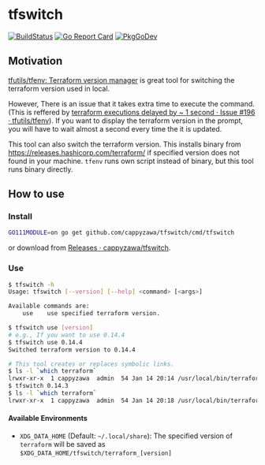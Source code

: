# tfswitch

[![BuildStatus](https://github.com/cappyzawa/tfswitch/workflows/CI/badge.svg)](https://github.com/cappyzawa/tfswitch/actions?query=workflow%3ACI)
[![Go Report Card](https://goreportcard.com/badge/github.com/cappyzawa/tfswitch)](https://goreportcard.com/report/github.com/cappyzawa/tfswitch)
[![PkgGoDev](https://pkg.go.dev/badge/github.com/cappyzawa/tfswitch)](https://pkg.go.dev/github.com/cappyzawa/tfswitch)

## Motivation

[tfutils/tfenv: Terraform version manager](https://github.com/tfutils/tfenv) is great tool for switching the terraform version used in local.

However, There is an issue that it takes extra time to execute the command. (This is reffered by [terraform executions delayed by ~ 1 second · Issue \#196 · tfutils/tfenv](https://github.com/tfutils/tfenv/issues/196)). If you want to display the terraform version in the prompt, you will have to wait almost a second every time the it is updated.

This tool can also switch the terraform version. This installs binary from https://releases.hashicorp.com/terraform/ if specified version does not found in your machine. 
`tfenv` runs own script instead of binary, but this tool runs binary directly.

## How to use

### Install

```bash
GO111MODULE=on go get github.com/cappyzawa/tfswitch/cmd/tfswitch
```

or download from [Releases · cappyzawa/tfswitch](https://github.com/cappyzawa/tfswitch/releases).

### Use
```bash
$ tfswitch -h
Usage: tfswitch [--version] [--help] <command> [<args>]

Available commands are:
    use    use specified terraform version.
```

```bash
$ tfswitch use [version]
# e.g., If you want to use 0.14.4
$ tfswitch use 0.14.4
Switched terraform version to 0.14.4

# This tool creates or replaces symbolic links.
$ ls -l `which terraform`
lrwxr-xr-x  1 cappyzawa  admin  54 Jan 14 20:14 /usr/local/bin/terraform@ -> /Users/cappyzawa/.local/share/tfswitch/terraform_0.14.4
$ tfswitch 0.14.3
$ ls -l `which terraform`
lrwxr-xr-x  1 cappyzawa  admin  54 Jan 14 20:18 /usr/local/bin/terraform@ -> /Users/cappyzawa/.local/share/tfswitch/terraform_0.14.3
```

#### Available Environments

* `XDG_DATA_HOME` (Default: `~/.local/share`): The specified version of `terraform` will be saved as `$XDG_DATA_HOME/tfswitch/terraform_[version]`
